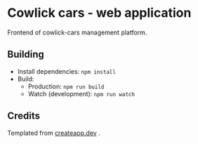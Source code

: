 # Cowlick cars - web application
Frontend of cowlick-cars management platform.

## Building
* Install dependencies: `npm install`
* Build:
    * Production: `npm run build`
    * Watch (development): `npm run watch`

## Credits
Templated from [createapp.dev](https://createapp.dev/) .